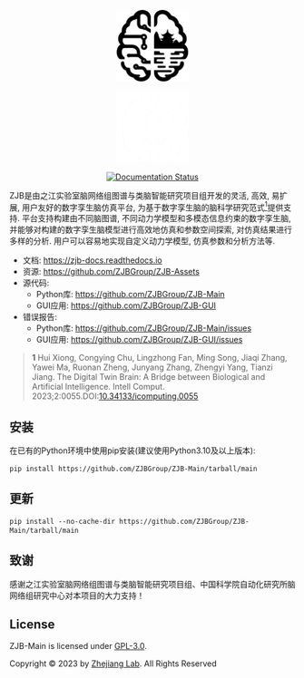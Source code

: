 <p align="center">
  	<img src="https://raw.githubusercontent.com/ZJBGroup/ZJB-Assets/main/images/logo_black.png#gh-light-mode-only" width=25%>
</p>
<p align="center">
  	<img src="https://raw.githubusercontent.com/ZJBGroup/ZJB-Assets/main/images/logo_white.png#gh-dark-mode-only" width=25%>
</p>

<p align="center">
  	<a href='https://zjb-docs.readthedocs.io/zh-cn/latest/?badge=latest'>
        <img src='https://readthedocs.org/projects/zjb-docs/badge/?version=latest' alt='Documentation Status' />
    </a>
</p>

ZJB是由之江实验室脑网络组图谱与类脑智能研究项目组开发的灵活, 高效, 易扩展, 用户友好的数字孪生脑仿真平台, 为基于数字孪生脑的脑科学研究范式[<sup>1</sup>](#ref-1)提供支持. 平台支持构建由不同脑图谱, 不同动力学模型和多模态信息约束的数字孪生脑, 并能够对构建的数字孪生脑模型进行高效地仿真和参数空间探索, 对仿真结果进行多样的分析. 用户可以容易地实现自定义动力学模型, 仿真参数和分析方法等.

- 文档: https://zjb-docs.readthedocs.io
- 资源: https://github.com/ZJBGroup/ZJB-Assets
- 源代码:
    - Python库: https://github.com/ZJBGroup/ZJB-Main
    - GUI应用: https://github.com/ZJBGroup/ZJB-GUI
- 错误报告:
    - Python库: https://github.com/ZJBGroup/ZJB-Main/issues
    - GUI应用: https://github.com/ZJBGroup/ZJB-GUI/issues

> <b id="ref-1">1</b> Hui Xiong, Congying Chu, Lingzhong Fan, Ming Song, Jiaqi Zhang, Yawei Ma, Ruonan Zheng, Junyang Zhang, Zhengyi Yang, Tianzi Jiang. The Digital Twin Brain: A Bridge between Biological and Artificial Intelligence. Intell Comput. 2023;2:0055.DOI:[10.34133/icomputing.0055](https://doi.org/10.34133/icomputing.0055)

安装
---
在已有的Python环境中使用pip安装(建议使用Python3.10及以上版本):

```
pip install https://github.com/ZJBGroup/ZJB-Main/tarball/main
```

更新
---
```
pip install --no-cache-dir https://github.com/ZJBGroup/ZJB-Main/tarball/main
```

致谢
---
感谢之江实验室脑网络组图谱与类脑智能研究项目组、中国科学院自动化研究所脑网络组研究中心对本项目的大力支持！

License
---
ZJB-Main is licensed under [GPL-3.0](LICENSE).

Copyright © 2023 by [Zhejiang Lab](https://www.zhejianglab.com/). All Rights Reserved